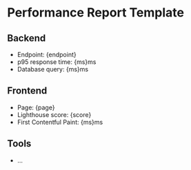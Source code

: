 # Performance Report Template

## Backend
- Endpoint: {endpoint}
- p95 response time: {ms}ms
- Database query: {ms}ms

## Frontend
- Page: {page}
- Lighthouse score: {score}
- First Contentful Paint: {ms}ms

## Tools
- ...
